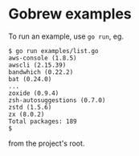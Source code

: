 # Gobrew examples

To run an example, use `go run`, eg.

```
$ go run examples/list.go
aws-console (1.8.5)
awscli (2.15.39)
bandwhich (0.22.2)
bat (0.24.0)
...
zoxide (0.9.4)
zsh-autosuggestions (0.7.0)
zstd (1.5.6)
zx (8.0.2)
Total packages: 189
$
```

from the project's root.
